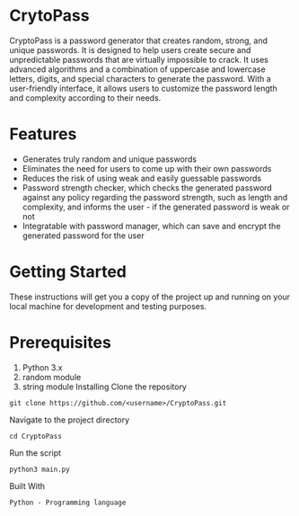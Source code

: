 # CrytoPass
CryptoPass is a password generator that creates random, strong, and unique passwords. It is designed to help users create secure and unpredictable passwords that are virtually impossible to crack. It uses advanced algorithms and a combination of uppercase and lowercase letters, digits, and special characters to generate the password. With a user-friendly interface, it allows users to customize the password length and complexity according to their needs.

# Features
- Generates truly random and unique passwords
- Eliminates the need for users to come up with their own passwords
- Reduces the risk of using weak and easily guessable passwords
- Password strength checker, which checks the generated password against any policy regarding the password strength, such as length and complexity, and informs the user - if the generated password is weak or not
- Integratable with password manager, which can save and encrypt the generated password for the user

# Getting Started
These instructions will get you a copy of the project up and running on your local machine for development and testing purposes.

# Prerequisites
1. Python 3.x
2. random module
3. string module
Installing
Clone the repository
```
git clone https://github.com/<username>/CryptoPass.git
```
Navigate to the project directory
```
cd CryptoPass
```
Run the script
```
python3 main.py
```
Built With
```
Python - Programming language
```
